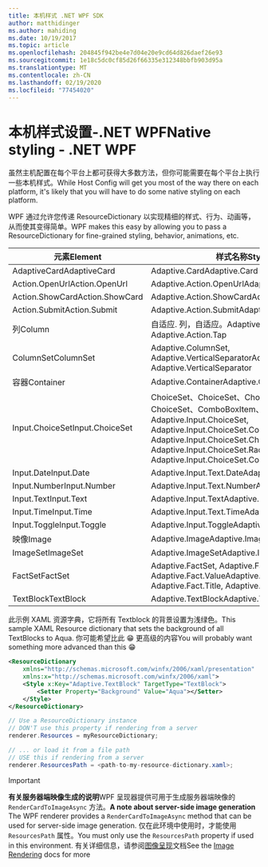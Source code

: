 ```yaml
---
title: 本机样式 .NET WPF SDK
author: matthidinger
ms.author: mahiding
ms.date: 10/19/2017
ms.topic: article
ms.openlocfilehash: 204845f942be4e7d04e20e9cd64d826daef26e93
ms.sourcegitcommit: 1e18c5dc0cf85d26f66335e312348bbfb903d95a
ms.translationtype: MT
ms.contentlocale: zh-CN
ms.lasthandoff: 02/19/2020
ms.locfileid: "77454020"
---
```

# <a name="native-styling---net-wpf"></a><span data-ttu-id="facb3-102">本机样式设置-.NET WPF</span><span class="sxs-lookup"><span data-stu-id="facb3-102">Native styling - .NET WPF</span></span>

<span data-ttu-id="facb3-103">虽然主机配置在每个平台上都可获得大多数方法，但你可能需要在每个平台上执行一些本机样式。</span><span class="sxs-lookup"><span data-stu-id="facb3-103">While Host Config will get you most of the way there on each platform, it's likely that you will have to do some native styling on each platform.</span></span> 

<span data-ttu-id="facb3-104">WPF 通过允许您传递 ResourceDictionary 以实现精细的样式、行为、动画等，从而使其变得简单。</span><span class="sxs-lookup"><span data-stu-id="facb3-104">WPF makes this easy by allowing you to pass a ResourceDictionary for fine-grained styling, behavior, animations, etc.</span></span>

| <span data-ttu-id="facb3-105">元素</span><span class="sxs-lookup"><span data-stu-id="facb3-105">Element</span></span> | <span data-ttu-id="facb3-106">样式名称</span><span class="sxs-lookup"><span data-stu-id="facb3-106">Style names</span></span> |
|---|---|
| <span data-ttu-id="facb3-107">AdaptiveCard</span><span class="sxs-lookup"><span data-stu-id="facb3-107">AdaptiveCard</span></span> | <span data-ttu-id="facb3-108">Adaptive.Card</span><span class="sxs-lookup"><span data-stu-id="facb3-108">Adaptive.Card</span></span>| 
| <span data-ttu-id="facb3-109">Action.OpenUrl</span><span class="sxs-lookup"><span data-stu-id="facb3-109">Action.OpenUrl</span></span>  | <span data-ttu-id="facb3-110">Adaptive.Action.OpenUrl</span><span class="sxs-lookup"><span data-stu-id="facb3-110">Adaptive.Action.OpenUrl</span></span>  |
| <span data-ttu-id="facb3-111">Action.ShowCard</span><span class="sxs-lookup"><span data-stu-id="facb3-111">Action.ShowCard</span></span> | <span data-ttu-id="facb3-112">Adaptive.Action.ShowCard</span><span class="sxs-lookup"><span data-stu-id="facb3-112">Adaptive.Action.ShowCard</span></span> |
| <span data-ttu-id="facb3-113">Action.Submit</span><span class="sxs-lookup"><span data-stu-id="facb3-113">Action.Submit</span></span>  | <span data-ttu-id="facb3-114">Adaptive.Action.Submit</span><span class="sxs-lookup"><span data-stu-id="facb3-114">Adaptive.Action.Submit</span></span>  |
| <span data-ttu-id="facb3-115">列</span><span class="sxs-lookup"><span data-stu-id="facb3-115">Column</span></span> | <span data-ttu-id="facb3-116">自适应. 列，自适应。</span><span class="sxs-lookup"><span data-stu-id="facb3-116">Adaptive.Column, Adaptive.Action.Tap</span></span> |
| <span data-ttu-id="facb3-117">ColumnSet</span><span class="sxs-lookup"><span data-stu-id="facb3-117">ColumnSet</span></span> | <span data-ttu-id="facb3-118">Adaptive.ColumnSet, Adaptive.VerticalSeparator</span><span class="sxs-lookup"><span data-stu-id="facb3-118">Adaptive.ColumnSet, Adaptive.VerticalSeparator</span></span> |
| <span data-ttu-id="facb3-119">容器</span><span class="sxs-lookup"><span data-stu-id="facb3-119">Container</span></span> | <span data-ttu-id="facb3-120">Adaptive.Container</span><span class="sxs-lookup"><span data-stu-id="facb3-120">Adaptive.Container</span></span>|
| <span data-ttu-id="facb3-121">Input.ChoiceSet</span><span class="sxs-lookup"><span data-stu-id="facb3-121">Input.ChoiceSet</span></span> | <span data-ttu-id="facb3-122">ChoiceSet、ChoiceSet、ChoiceSet、ChoiceSet、、ChoiceSet、ComboBoxItem、、、、、、。</span><span class="sxs-lookup"><span data-stu-id="facb3-122">Adaptive.Input.ChoiceSet,  Adaptive.Input.ChoiceSet.ComboBox, Adaptive.Input.ChoiceSet.CheckBox,  Adaptive.Input.ChoiceSet.Radio,  Adaptive.Input.ChoiceSet.ComboBoxItem</span></span> |
| <span data-ttu-id="facb3-123">Input.Date</span><span class="sxs-lookup"><span data-stu-id="facb3-123">Input.Date</span></span> | <span data-ttu-id="facb3-124">Adaptive.Input.Text.Date</span><span class="sxs-lookup"><span data-stu-id="facb3-124">Adaptive.Input.Text.Date</span></span>
| <span data-ttu-id="facb3-125">Input.Number</span><span class="sxs-lookup"><span data-stu-id="facb3-125">Input.Number</span></span> | <span data-ttu-id="facb3-126">Adaptive.Input.Text.Number</span><span class="sxs-lookup"><span data-stu-id="facb3-126">Adaptive.Input.Text.Number</span></span> |
| <span data-ttu-id="facb3-127">Input.Text</span><span class="sxs-lookup"><span data-stu-id="facb3-127">Input.Text</span></span> | <span data-ttu-id="facb3-128">Adaptive.Input.Text</span><span class="sxs-lookup"><span data-stu-id="facb3-128">Adaptive.Input.Text</span></span> |
| <span data-ttu-id="facb3-129">Input.Time</span><span class="sxs-lookup"><span data-stu-id="facb3-129">Input.Time</span></span> | <span data-ttu-id="facb3-130">Adaptive.Input.Text.Time</span><span class="sxs-lookup"><span data-stu-id="facb3-130">Adaptive.Input.Text.Time</span></span> |
| <span data-ttu-id="facb3-131">Input.Toggle</span><span class="sxs-lookup"><span data-stu-id="facb3-131">Input.Toggle</span></span>| <span data-ttu-id="facb3-132">Adaptive.Input.Toggle</span><span class="sxs-lookup"><span data-stu-id="facb3-132">Adaptive.Input.Toggle</span></span>|
| <span data-ttu-id="facb3-133">映像</span><span class="sxs-lookup"><span data-stu-id="facb3-133">Image</span></span>  | <span data-ttu-id="facb3-134">Adaptive.Image</span><span class="sxs-lookup"><span data-stu-id="facb3-134">Adaptive.Image</span></span> |
| <span data-ttu-id="facb3-135">ImageSet</span><span class="sxs-lookup"><span data-stu-id="facb3-135">ImageSet</span></span>  | <span data-ttu-id="facb3-136">Adaptive.ImageSet</span><span class="sxs-lookup"><span data-stu-id="facb3-136">Adaptive.ImageSet</span></span> |
| <span data-ttu-id="facb3-137">FactSet</span><span class="sxs-lookup"><span data-stu-id="facb3-137">FactSet</span></span> | <span data-ttu-id="facb3-138">Adaptive.FactSet, Adaptive.Fact.Title, Adaptive.Fact.Value</span><span class="sxs-lookup"><span data-stu-id="facb3-138">Adaptive.FactSet, Adaptive.Fact.Title, Adaptive.Fact.Value</span></span> |
| <span data-ttu-id="facb3-139">TextBlock</span><span class="sxs-lookup"><span data-stu-id="facb3-139">TextBlock</span></span>  | <span data-ttu-id="facb3-140">Adaptive.TextBlock</span><span class="sxs-lookup"><span data-stu-id="facb3-140">Adaptive.TextBlock</span></span> |

<span data-ttu-id="facb3-141">此示例 XAML 资源字典，它将所有 Textblock 的背景设置为浅绿色。</span><span class="sxs-lookup"><span data-stu-id="facb3-141">This sample XAML Resource dictionary that sets the background of all TextBlocks to Aqua.</span></span> <span data-ttu-id="facb3-142">你可能希望比此 😁 更高级的内容</span><span class="sxs-lookup"><span data-stu-id="facb3-142">You will probably want something more advanced than this 😁</span></span>

```xml
<ResourceDictionary
    xmlns="http://schemas.microsoft.com/winfx/2006/xaml/presentation" 
    xmlns:x="http://schemas.microsoft.com/winfx/2006/xaml">
    <Style x:Key="Adaptive.TextBlock" TargetType="TextBlock">
        <Setter Property="Background" Value="Aqua"></Setter>
    </Style>
</ResourceDictionary>
```
```csharp
// Use a ResourceDictionary instance
// DON'T use this property if rendering from a server
renderer.Resources = myResourceDictionary;

// ... or load it from a file path
// USE this if rendering from a server
renderer.ResourcesPath = <path-to-my-resource-dictionary.xaml>;
```

> [!IMPORTANT]
> <span data-ttu-id="facb3-143">**有关服务器端映像生成的说明**WPF 呈现器提供可用于生成服务器端映像的 `RenderCardToImageAsync` 方法。</span><span class="sxs-lookup"><span data-stu-id="facb3-143">**A note about server-side image generation** The WPF renderer provides a `RenderCardToImageAsync` method that can be used for server-side image generation.</span></span> <span data-ttu-id="facb3-144">仅在此环境中使用时，才能使用 `ResourcesPath` 属性。</span><span class="sxs-lookup"><span data-stu-id="facb3-144">You must only use the `ResourcesPath` property if used in this environment.</span></span> <span data-ttu-id="facb3-145">有关详细信息，请参阅[图像呈现](../net-image/getting-started.md)文档</span><span class="sxs-lookup"><span data-stu-id="facb3-145">See the [Image Rendering](../net-image/getting-started.md) docs for more</span></span>